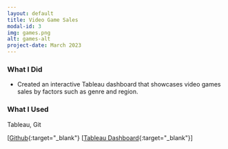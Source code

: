 ```yaml
---
layout: default
title: Video Game Sales
modal-id: 3
img: games.png
alt: games-alt
project-date: March 2023
---
```


### What I Did
- Created an interactive Tableau dashboard that showcases video games sales by factors such as genre and region.

### What I Used
Tableau, Git

[[Github](https://github.com/j3li/Video-Games-Sales-Analysis/edit/main/README.md){:target="_blank"}
[[Tableau Dashboard](https://public.tableau.com/app/profile/jing3638/viz/VideoGameSales_16785155468120/VideoGameSales){:target="_blank"}]
